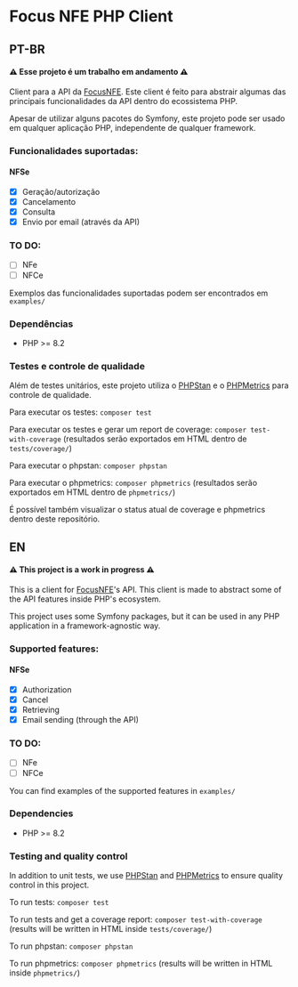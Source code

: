# Focus NFE PHP Client

## PT-BR

#### :warning: Esse projeto é um trabalho em andamento :warning:

Client para a API da [FocusNFE](https://focusnfe.com.br). Este client é feito para abstrair algumas
das principais funcionalidades da API dentro do ecossistema PHP.

Apesar de utilizar alguns pacotes do Symfony, este projeto pode ser usado em qualquer aplicação PHP, independente de
qualquer framework.

### Funcionalidades suportadas:

#### NFSe

- [x] Geração/autorização
- [x] Cancelamento
- [x] Consulta
- [x] Envio por email (através da API)

### TO DO:

- [ ] NFe
- [ ] NFCe

Exemplos das funcionalidades suportadas podem ser encontrados em `examples/`

### Dependências

- PHP >= 8.2

### Testes e controle de qualidade

Além de testes unitários, este projeto utiliza o [PHPStan](https://github.com/phpstan/phpstan) e
o [PHPMetrics](https://github.com/phpmetrics/PhpMetrics/) para
controle de qualidade.

Para executar os testes: `composer test`

Para executar os testes e gerar um report de coverage: `composer test-with-coverage` (resultados serão exportados em
HTML dentro de `tests/coverage/`)

Para executar o phpstan: `composer phpstan`

Para executar o phpmetrics: `composer phpmetrics` (resultados serão exportados em HTML dentro de `phpmetrics/`)

É possível também visualizar o status atual de coverage e phpmetrics dentro deste repositório.

## EN
#### :warning: This project is a work in progress :warning:

This is a client for [FocusNFE](https://focusnfe.com.br)'s API. This client is made to abstract
some of the API features inside PHP's ecosystem.

This project uses some Symfony packages, but it can be used in any PHP application in a framework-agnostic way.

### Supported features:

#### NFSe

- [x] Authorization
- [x] Cancel
- [x] Retrieving
- [x] Email sending (through the API)

### TO DO:

- [ ] NFe
- [ ] NFCe

You can find examples of the supported features in `examples/`

### Dependencies

- PHP >= 8.2

### Testing and quality control

In addition to unit tests, we use [PHPStan](https://github.com/phpstan/phpstan)
and [PHPMetrics](https://github.com/phpmetrics/PhpMetrics/) to ensure quality control in this project.

To run tests: `composer test`

To run tests and get a coverage report: `composer test-with-coverage` (results will be written in HTML
inside `tests/coverage/`)

To run phpstan: `composer phpstan`

To run phpmetrics: `composer phpmetrics` (results will be written in HTML inside `phpmetrics/`)
